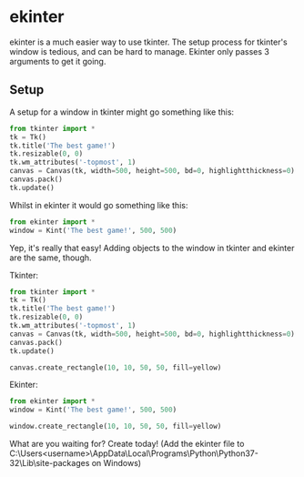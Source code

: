 # ekinter

ekinter is a much easier way to use tkinter. The setup process for tkinter's window is tedious, and can be hard to manage. Ekinter only passes 3 arguments to get it going.

## Setup

A setup for a window in tkinter might go something like this:

```py
from tkinter import *
tk = Tk()
tk.title('The best game!')
tk.resizable(0, 0)
tk.wm_attributes('-topmost', 1)
canvas = Canvas(tk, width=500, height=500, bd=0, highlightthickness=0)
canvas.pack()
tk.update()
```

Whilst in ekinter it would go something like this:

```py
from ekinter import *
window = Kint('The best game!', 500, 500)
```

Yep, it's really that easy! Adding objects to the window in tkinter and ekinter are the same, though.

Tkinter:

```py
from tkinter import *
tk = Tk()
tk.title('The best game!')
tk.resizable(0, 0)
tk.wm_attributes('-topmost', 1)
canvas = Canvas(tk, width=500, height=500, bd=0, highlightthickness=0)
canvas.pack()
tk.update()

canvas.create_rectangle(10, 10, 50, 50, fill=yellow)
```

Ekinter:

```py
from ekinter import *
window = Kint('The best game!', 500, 500)

window.create_rectangle(10, 10, 50, 50, fill=yellow)
```

What are you waiting for? Create today!
(Add the ekinter file to C:\Users\<username>\AppData\Local\Programs\Python\Python37-32\Lib\site-packages on Windows)
